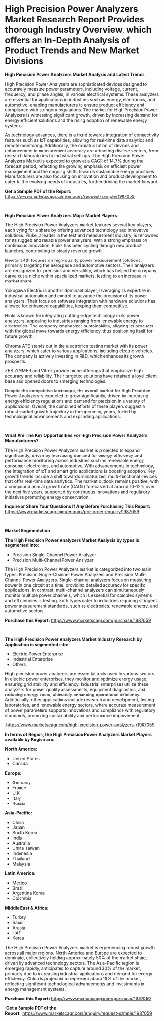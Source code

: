 <p><h1>High Precision Power Analyzers Market Research Report Provides thorough Industry Overview, which offers an In-Depth Analysis of Product Trends and New Market Divisions</h1></p><p><strong>High Precision Power Analyzers Market Analysis and Latest Trends</strong></p>
<p><p>High Precision Power Analyzers are sophisticated devices designed to accurately measure power parameters, including voltage, current, frequency, and phase angles, in various electrical systems. These analyzers are essential for applications in industries such as energy, electronics, and automotive, enabling manufacturers to ensure product efficiency and compliance with stringent regulations. The market for High Precision Power Analyzers is witnessing significant growth, driven by increasing demand for energy-efficient solutions and the rising adoption of renewable energy systems.</p><p>As technology advances, there is a trend towards integration of connectivity features such as IoT capabilities, allowing for real-time data analytics and remote monitoring. Additionally, the miniaturization of devices and enhancement in measurement accuracy are attracting diverse sectors, from research laboratories to industrial settings. The High Precision Power Analyzers Market is expected to grow at a CAGR of 14.7% during the forecast period, reflecting the growing emphasis on efficient power management and the ongoing shifts towards sustainable energy practices. Manufacturers are also focusing on innovation and product development to cater to the evolving needs of industries, further driving the market forward.</p></p>
<p><strong>Get a Sample PDF of the Report:&nbsp;</strong> <a href="https://www.marketscagr.com/enquiry/request-sample/1987059?utm_campaign=2938&utm_medium=2&utm_source=Github&utm_content=ia&utm_term=12042025&utm_id=high-precision-power-analyzers">https://www.marketscagr.com/enquiry/request-sample/1987059</a></p>
<p>&nbsp;</p>
<p><strong>High Precision Power Analyzers Major Market Players</strong></p>
<p><p>The High Precision Power Analyzers market features several key players, each vying for a share by offering advanced technology and innovative solutions. Fluke, a leader in the test and measurement industry, is renowned for its rugged and reliable power analyzers. With a strong emphasis on continuous innovation, Fluke has been cycling through new product launches, contributing to steady revenue growth. </p><p>Newtons4th focuses on high-quality power measurement solutions, primarily targeting the aerospace and automotive sectors. Their analyzers are recognized for precision and versatility, which has helped the company carve out a niche within specialized markets, leading to an increase in market share.</p><p>Yokogawa Electric is another dominant player, leveraging its expertise in industrial automation and control to advance the precision of its power analyzers. Their focus on software integration with hardware solutions has allowed for enhanced capabilities, keeping them competitive.</p><p>Hioki is known for integrating cutting-edge technology in its power analyzers, appealing to industries ranging from renewable energy to electronics. The company emphasizes sustainability, aligning its products with the global move towards energy efficiency, thus positioning itself for future growth.</p><p>Chroma ATE stands out in the electronics testing market with its power analyzers, which cater to various applications, including electric vehicles. The company is actively investing in R&D, which enhances its growth prospects.</p><p>ZES ZIMMER and Vitrek provide niche offerings that emphasize high accuracy and reliability. Their targeted solutions have retained a loyal client base and opened doors to emerging technologies.</p><p>Despite the competitive landscape, the overall market for High Precision Power Analyzers is expected to grow significantly, driven by increasing energy efficiency regulations and demand for precision in a variety of applications. Overall, the combined efforts of these players suggest a robust market growth trajectory in the upcoming years, fueled by technological advancements and expanding applications.</p></p>
<p>&nbsp;</p>
<p><strong>What Are The Key Opportunities For High Precision Power Analyzers Manufacturers?</strong></p>
<p><p>The High Precision Power Analyzers market is projected to expand significantly, driven by increasing demand for energy efficiency and performance monitoring across industries such as renewable energy, consumer electronics, and automotive. With advancements in technology, the integration of IoT and smart grid applications is boosting adoption. Key growth trends include a shift towards miniaturized, multi-functional devices that offer real-time data analytics. The market outlook remains positive, with a compound annual growth rate (CAGR) forecasted at around 10-12% over the next five years, supported by continuous innovations and regulatory initiatives promoting energy conservation.</p></p>
<p><strong>Inquire or Share Your Questions If Any Before Purchasing This Report:</strong> <a href="https://www.marketscagr.com/enquiry/pre-order-enquiry/1987059?utm_campaign=2938&utm_medium=2&utm_source=Github&utm_content=ia&utm_term=12042025&utm_id=high-precision-power-analyzers">https://www.marketscagr.com/enquiry/pre-order-enquiry/1987059</a></p>
<p>&nbsp;</p>
<p><strong>Market Segmentation</strong></p>
<p><strong>The High Precision Power Analyzers Market Analysis by types is segmented into:</strong></p>
<p><ul><li>Precision Single-Channel Power Analyzer</li><li>Precision Multi-Channel Power Analyzer</li></ul></p>
<p><p>The High Precision Power Analyzers market is categorized into two main types: Precision Single-Channel Power Analyzers and Precision Multi-Channel Power Analyzers. Single-channel analyzers focus on measuring power in one circuit at a time, providing detailed accuracy for specific applications. In contrast, multi-channel analyzers can simultaneously monitor multiple power channels, which is essential for complex systems and efficiencies in testing. Both types cater to industries requiring stringent power measurement standards, such as electronics, renewable energy, and automotive sectors.</p></p>
<p><strong>Purchase this Report:&nbsp;</strong><a href="https://www.marketscagr.com/purchase/1987059?utm_campaign=2938&utm_medium=2&utm_source=Github&utm_content=ia&utm_term=12042025&utm_id=high-precision-power-analyzers">https://www.marketscagr.com/purchase/1987059</a></p>
<p>&nbsp;</p>
<p><strong>The High Precision Power Analyzers Market Industry Research by Application is segmented into:</strong></p>
<p><ul><li>Electric Power Enterprise</li><li>Industrial Enterprise</li><li>Others</li></ul></p>
<p><p>High precision power analyzers are essential tools used in various sectors. In electric power enterprises, they monitor and optimize energy usage, ensuring grid stability and efficiency. Industrial enterprises utilize these analyzers for power quality assessments, equipment diagnostics, and reducing energy costs, ultimately enhancing operational efficiency. Additionally, other applications include research and development, testing laboratories, and renewable energy sectors, where accurate measurement of power parameters supports innovations and compliance with regulatory standards, promoting sustainability and performance improvement.</p></p>
<p><a href="https://www.marketscagr.com/high-precision-power-analyzers-r1987059?utm_campaign=2938&utm_medium=2&utm_source=Github&utm_content=ia&utm_term=12042025&utm_id=high-precision-power-analyzers">&nbsp;https://www.marketscagr.com/high-precision-power-analyzers-r1987059</a></p>
<p><strong>In terms of Region, the High Precision Power Analyzers Market Players available by Region are:</strong></p>
<p>
    <p> <strong> North America: </strong>
        <ul>
            <li>United States</li>
            <li>Canada</li>
        </ul>
        </p> 
    <p> <strong> Europe: </strong>
        <ul>
            <li>Germany</li>
            <li>France</li>
            <li>U.K.</li>
            <li>Italy</li>
            <li>Russia</li>
        </ul>
        </p> 
    <p> <strong> Asia-Pacific: </strong>
        <ul>
            <li>China</li>
            <li>Japan</li>
            <li>South Korea</li>
            <li>India</li>
            <li>Australia</li>
            <li>China Taiwan</li>
            <li>Indonesia</li>
            <li>Thailand</li>
            <li>Malaysia</li>
        </ul>
        </p> 
    <p> <strong> Latin America: </strong>
        <ul>
            <li>Mexico</li>
            <li>Brazil</li>
            <li>Argentina Korea</li>
            <li>Colombia</li>
        </ul>
        </p> 
    <p> <strong> Middle East & Africa: </strong>
        <ul>
            <li>Turkey</li>
            <li>Saudi</li>
            <li>Arabia</li>
            <li>UAE</li>
            <li>Korea</li>
        </ul>
    </p>
    </p>
<p><p>The High Precision Power Analyzers market is experiencing robust growth across all major regions. North America and Europe are expected to dominate, collectively holding approximately 50% of the market share, driven by advanced technology sectors. The Asia-Pacific region is emerging rapidly, anticipated to capture around 30% of the market, primarily due to increasing industrial applications and demand for energy efficiency. China is projected to represent about 15% of the market, reflecting significant technological advancements and investments in energy management systems.</p></p>
<p><strong>Purchase this Report: </strong><a href="https://www.marketscagr.com/purchase/1987059?utm_campaign=2938&utm_medium=2&utm_source=Github&utm_content=ia&utm_term=12042025&utm_id=high-precision-power-analyzers">https://www.marketscagr.com/purchase/1987059</a></p>
<p>&nbsp;<strong>Get a Sample PDF of the Report:&nbsp;&nbsp;</strong><a href="https://www.marketscagr.com/enquiry/request-sample/1987059?utm_campaign=2938&utm_medium=2&utm_source=Github&utm_content=ia&utm_term=12042025&utm_id=high-precision-power-analyzers">https://www.marketscagr.com/enquiry/request-sample/1987059</a></p>
<p><strong></strong></p>
<p><p></p><p></p><p></p></p>